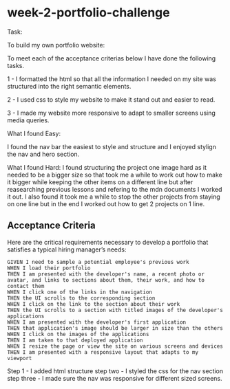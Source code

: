 # week-2-portfolio-challenge

Task:

To build my own portfolio website:


To meet each of the acceptance criterias below I have done the following tasks.

1 - I formatted the html so that all the information I needed on my site was structured into the right semantic elements.

2 - I used css to style my website to make it stand out and easier to read. 

3 - I made my website more responsive to adapt to smaller screens using media queries.

What I found Easy:

I found the nav bar the easiest to style and structure and I enjoyed stylign the nav and hero section.

What I found Hard:
I found structuring the project one image hard as it needed to be a bigger size so that took me a while to work out how to make it bigger while keeping the other items on a different line but after reasearching previous lessons and refering to the mdn documents I worked it out.
I also found it took me a while to stop the other projects from staying on one line but in the end I worked out how to get 2 projects on 1 line.

## Acceptance Criteria

Here are the critical requirements necessary to develop a portfolio that satisfies a typical hiring manager’s needs:

```
GIVEN I need to sample a potential employee's previous work
WHEN I load their portfolio
THEN I am presented with the developer's name, a recent photo or avatar, and links to sections about them, their work, and how to contact them
WHEN I click one of the links in the navigation
THEN the UI scrolls to the corresponding section
WHEN I click on the link to the section about their work
THEN the UI scrolls to a section with titled images of the developer's applications
WHEN I am presented with the developer's first application
THEN that application's image should be larger in size than the others
WHEN I click on the images of the applications
THEN I am taken to that deployed application
WHEN I resize the page or view the site on various screens and devices
THEN I am presented with a responsive layout that adapts to my viewport
```

Step 1 - I added html structure
step two - I styled the css for the nav section 
step three - I made sure the nav was responsive for different sized screens.